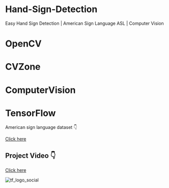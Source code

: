 # Hand-Sign-Detection

Easy Hand Sign Detection | American Sign Language ASL | Computer Vision

# OpenCV 
# CVZone 
# ComputerVision
# TensorFlow

American sign language dataset 👇

[Click here](![The-26-letters-and-10-digits-of-American-Sign-Language-ASL](https://user-images.githubusercontent.com/105142693/212818567-9f1d74c6-c68f-4b1d-833c-24f396ad4043.png))

## Project Video 👇

[Click here](https://vimeo.com/847514386?share=copy)




![tf_logo_social](https://user-images.githubusercontent.com/105142693/212819132-01c174b5-e0e4-4010-98cc-a850b028e255.png)
